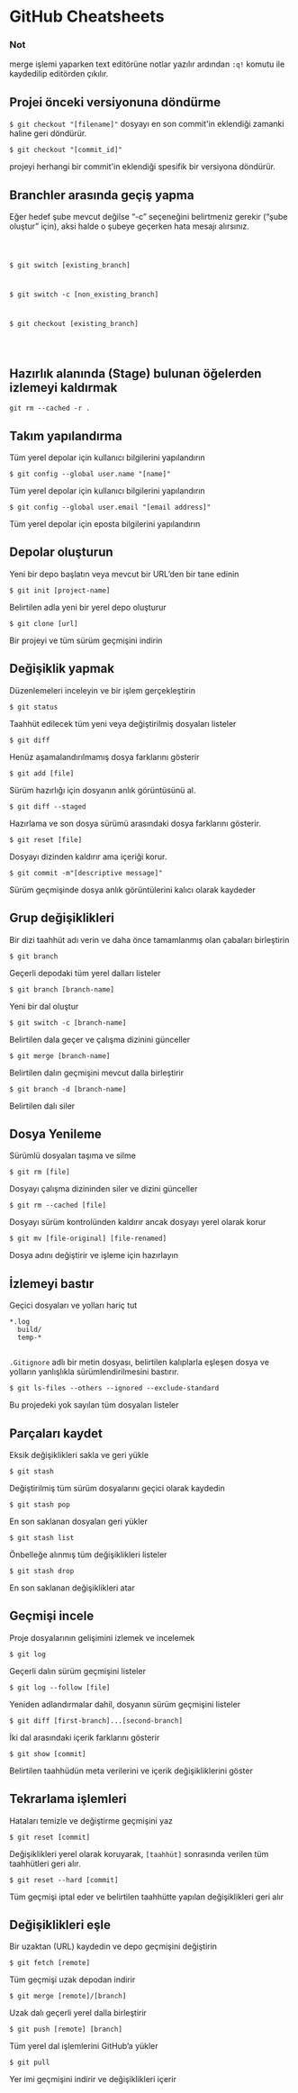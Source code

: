 
# GitHub Cheatsheets
  
  <h3>Not</h3>
  <p>merge işlemi yaparken text editörüne notlar yazılır ardından <code>:q!</code> komutu ile kaydedilip editörden çıkılır. </p>

   <h2>Projei önceki versiyonuna döndürme</h2>
  <p><code>$ git checkout "[filename]"</code>
  dosyayı en son commit'in eklendiği zamanki haline geri döndürür.</p>
  

  <code>$ git checkout "[commit_id]"</code>
  <p>projeyi herhangi bir commit'in eklendiği spesifik bir versiyona döndürür.</p>

  <h2>Branchler arasında geçiş yapma</h2>
  <p>Eğer hedef şube mevcut değilse “-c” seçeneğini belirtmeniz gerekir (“şube oluştur” için), aksi halde o şubeye geçerken hata mesajı alırsınız.</p>

  <code>

  $ git switch [existing_branch]

  $ git switch -c [non_existing_branch]

  $ git checkout [existing_branch]

  </code>

   <h2>Hazırlık alanında (Stage)  bulunan öğelerden izlemeyi kaldırmak</h2>
   <code>git rm --cached -r .</code>



  
  <h2>Takım yapılandırma</h2>
  <p>Tüm yerel depolar için kullanıcı bilgilerini yapılandırın</p>
  
  <p><code>$ git config --global user.name "[name]"</code></p>
  
  <p>Tüm yerel depolar için kullanıcı bilgilerini yapılandırın</p>
  
  <p><code>$ git config --global user.email "[email address]"</code></p>
  
  <p>Tüm yerel depolar için eposta bilgilerini yapılandırın</p>
  
  <h2 >Depolar oluşturun</h2>
  <p>Yeni bir depo başlatın veya mevcut bir URL’den bir tane edinin</p>
  
  <p><code>$ git init [project-name]</code></p>
  
  <p>Belirtilen adla yeni bir yerel depo oluşturur</p>
  
  <p><code>$ git clone [url]</code></p>
  
  <p>Bir projeyi ve tüm sürüm geçmişini indirin</p>
  
      
  <h2>Değişiklik yapmak</h2>
  <p>Düzenlemeleri inceleyin ve bir işlem gerçekleştirin</p>
  
  <p><code>$ git status</code></p>
  
  <p>Taahhüt edilecek tüm yeni veya değiştirilmiş dosyaları listeler</p>
  
  <p><code>$ git diff</code></p>
  
  <p>Henüz aşamalandırılmamış dosya farklarını gösterir</p>
  
  <p><code>$ git add [file]</code></p>
  
  <p>Sürüm hazırlığı için dosyanın anlık görüntüsünü al.</p>
  
  <p><code>$ git diff --staged</code></p>
  
  <p>Hazırlama ve son dosya sürümü arasındaki dosya farklarını gösterir.</p>
  
  <p><code>$ git reset [file]</code></p>
  
  <p>Dosyayı dizinden kaldırır ama içeriği korur.</p>
  
  <p><code>$ git commit -m"[descriptive message]"</code></p>
  
  <p>Sürüm geçmişinde dosya anlık görüntülerini kalıcı olarak kaydeder</p>
  
  <h2>Grup değişiklikleri</h2>
  <p>Bir dizi taahhüt adı verin ve daha önce tamamlanmış olan çabaları birleştirin</p>
  
  <p><code>$ git branch</code></p>
  
  <p>Geçerli depodaki tüm yerel dalları listeler</p>
  
  <p><code>$ git branch [branch-name]</code></p>
  
  <p>Yeni bir dal oluştur</p>
  
  <p><code>$ git switch -c [branch-name]</code></p>
  
  <p>Belirtilen dala geçer ve çalışma dizinini günceller</p>
  
  <p><code>$ git merge [branch-name]</code></p>
  
  <p>Belirtilen dalın geçmişini mevcut dalla birleştirir</p>
  
  <p><code>$ git branch -d [branch-name]</code></p>
  
  <p>Belirtilen dalı siler</p>
  

      
  <h2>Dosya Yenileme</h2>
  <p>Sürümlü dosyaları taşıma ve silme</p>
  
  <p><code>$ git rm [file]</code></p>
  
  <p>Dosyayı çalışma dizininden siler ve dizini günceller</p>
  
  <p><code>$ git rm --cached [file]</code></p>
  
  <p>Dosyayı sürüm kontrolünden kaldırır ancak dosyayı yerel olarak korur</p>
  
  <p><code>$ git mv [file-original] [file-renamed]</code></p>
  
  <p>Dosya adını değiştirir ve işleme için hazırlayın</p>
  
  <h2>İzlemeyi bastır</h2>
  <p>Geçici dosyaları ve yolları hariç tut</p>
  
  <pre><code>*.log
  build/
  temp-*
  </code></pre>
  
  <p><code>.Gitignore</code> adlı bir metin dosyası, belirtilen kalıplarla eşleşen dosya ve yolların yanlışlıkla sürümlendirilmesini bastırır.</p>
  
  <p><code>$ git ls-files --others --ignored --exclude-standard</code></p>
  
  <p>Bu projedeki yok sayılan tüm dosyaları listeler</p>
  
  <h2>Parçaları kaydet</h2>
  <p>Eksik değişiklikleri sakla ve geri yükle</p>
  
  <p><code>$ git stash</code></p>
  
  <p>Değiştirilmiş tüm sürüm dosyalarını geçici olarak kaydedin</p>
  
  <p><code>$ git stash pop</code></p>
  
  <p>En son saklanan dosyaları geri yükler</p>
  
  <p><code>$ git stash list</code></p>
  
  <p>Önbelleğe alınmış tüm değişiklikleri listeler</p>
  
  <p><code>$ git stash drop</code></p>
  
  <p>En son saklanan değişiklikleri atar</p>
  

      
  <h2>Geçmişi incele</h2>
  <p>Proje dosyalarının gelişimini izlemek ve incelemek</p>
  
  <p><code>$ git log</code></p>
  
  <p>Geçerli dalın sürüm geçmişini listeler</p>
  
  <p><code>$ git log --follow [file]</code></p>
  
  <p>Yeniden adlandırmalar dahil, dosyanın sürüm geçmişini listeler</p>
  
  <p><code>$ git diff [first-branch]...[second-branch]</code></p>
  
  <p>İki dal arasındaki içerik farklarını gösterir</p>
  
  <p><code>$ git show [commit]</code></p>
  
  <p>Belirtilen taahhüdün meta verilerini ve içerik değişikliklerini göster</p>
  
  <h2>Tekrarlama işlemleri</h2>
  <p>Hataları temizle ve değiştirme geçmişini yaz</p>
  
  <p><code>$ git reset [commit]</code></p>
  
  <p>Değişiklikleri yerel olarak koruyarak, <code>[taahhüt]</code> sonrasında verilen tüm taahhütleri geri alır.</p>
  
  <p><code>$ git reset --hard [commit]</code></p>
  
  <p>Tüm geçmişi iptal eder ve belirtilen taahhütte yapılan değişiklikleri geri alır</p>
  
  <h2>Değişiklikleri eşle</h2>
  <p>Bir uzaktan (URL) kaydedin ve depo geçmişini değiştirin</p>
  
  <p><code>$ git fetch [remote]</code></p>
  
  <p>Tüm geçmişi uzak depodan indirir</p>
  
  <p><code>$ git merge [remote]/[branch]</code></p>
  
  <p>Uzak dalı geçerli yerel dalla birleştirir</p>
  
  <p><code>$ git push [remote] [branch]</code></p>
  
  <p>Tüm yerel dal işlemlerini GitHub’a yükler</p>
  
  <p><code>$ git pull</code></p>
  
  <p>Yer imi geçmişini indirir ve değişiklikleri içerir</p>
  

      